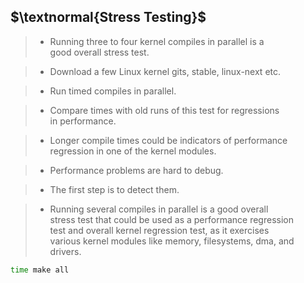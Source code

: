 ## $\textnormal{Stress Testing}$

> - Running three to four kernel compiles in parallel is a <br />
    good overall stress test.

> - Download a few Linux kernel gits, stable, linux-next etc.

> - Run timed compiles in parallel.

> - Compare times with old runs of this test for regressions <br />
    in performance.

> - Longer compile times could be indicators of performance <br />
    regression in one of the kernel modules.

> - Performance problems are hard to debug.

> - The first step is to detect them.

> - Running several compiles in parallel is a good overall <br />
    stress test that could be used as a performance regression <br />
    test and overall kernel regression test, as it exercises <br />
    various kernel modules like memory, filesystems, dma, and drivers.

```sh
time make all
```
